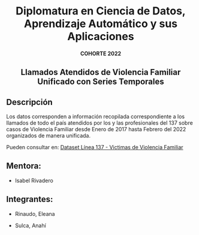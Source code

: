 <html>
<h2></h2>
<h1 align="center";>
    Diplomatura en Ciencia de Datos, Aprendizaje Automático y sus Aplicaciones
</h1>
<h4 align="center";>
    COHORTE 2022
</h4>
<h2></h2>
<h2 align="center";>
    Llamados Atendidos de Violencia Familiar Unificado con Series Temporales
</h2>

<h2> Descripción </h2>

Los datos corresponden a información recopilada correspondiente a los llamados de todo el país atendidos por los y las profesionales del 137 sobre casos de Violencia Familiar desde Enero de 2017 hasta Febrero del 2022 organizados de manera unificada.

Pueden consultar en:
[Dataset Línea 137 - Victimas de Violencia Familiar](http://datos.jus.gob.ar/dataset/linea-137-victimas-de-violencia-familiar)

<h2> Mentora: </h2>

- Isabel Rivadero

<h2> Integrantes: </h2>

- Rinaudo, Eleana

- Sulca, Anahí


</html>
